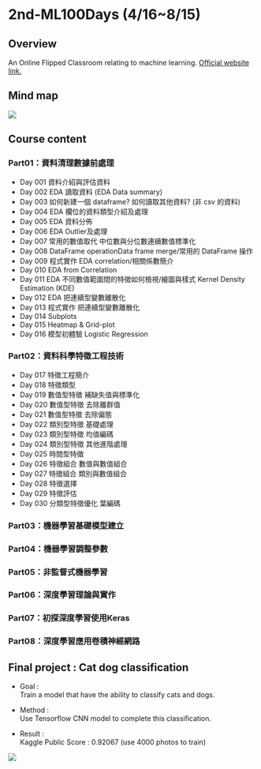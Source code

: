 # 2nd-ML100Days (4/16~8/15)
>
## Overview
An Online Flipped Classroom relating to machine learning. [Official website link.](https://ai100-2.cupoy.com/)
>
## Mind map
![](https://github.com/tailer954/2nd-ML100Days/blob/master/%E6%A9%9F%E5%99%A8%E5%AD%B8%E7%BF%92%E9%A6%AC%E6%8B%89%E6%9D%BE.png)
>
## Course content
### Part01：資料清理數據前處理
- Day 001 資料介紹與評估資料
- Day 002 EDA 讀取資料 (EDA Data summary)
- Day 003 如何新建一個 dataframe? 如何讀取其他資料? (非 csv 的資料)
- Day 004 EDA 欄位的資料類型介紹及處理
- Day 005 EDA 資料分佈
- Day 006 EDA Outlier及處理
- Day 007 常用的數值取代 中位數與分位數連續數值標準化
- Day 008 DataFrame operationData frame merge/常用的 DataFrame 操作
- Day 009 程式實作 EDA correlation/相關係數簡介
- Day 010 EDA from Correlation
- Day 011 EDA 不同數值範圍間的特徵如何檢視/繪圖與樣式 Kernel Density Estimation (KDE)
- Day 012 EDA 把連續型變數離散化
- Day 013 程式實作 把連續型變數離散化
- Day 014 Subplots
- Day 015 Heatmap & Grid-plot
- Day 016 模型初體驗 Logistic Regression
### Part02：資料科學特徵工程技術
- Day 017 特徵工程簡介
- Day 018 特徵類型
- Day 019 數值型特徵 補缺失值與標準化
- Day 020 數值型特徵 去除離群值
- Day 021 數值型特徵 去除偏態
- Day 022 類別型特徵 基礎處理
- Day 023 類別型特徵 均值編碼
- Day 024 類別型特徵 其他進階處理
- Day 025 時間型特徵
- Day 026 特徵組合 數值與數值組合
- Day 027 特徵組合 類別與數值組合
- Day 028 特徵選擇
- Day 029 特徵評估
- Day 030 分類型特徵優化 葉編碼
### Part03：機器學習基礎模型建立
### Part04：機器學習調整參數
### Part05：非監督式機器學習
### Part06：深度學習理論與實作
### Part07：初探深度學習使用Keras
### Part08：深度學習應用卷積神經網路
>
## Final project : Cat dog classification
- Goal :    
Train a model that have the ability to classify cats and dogs.
>
- Method :    
Use Tensorflow CNN model to complete this classification.
>
- Result :    
Kaggle Public Score : 0.92067 (use 4000 photos to train)   
>
>
>
>
![](https://github.com/tailer954/2nd-ML100Days/blob/master/Final%20project%20%E3%80%81Cat%20dog%20classification/Final%20Project%20Score.PNG)
>

